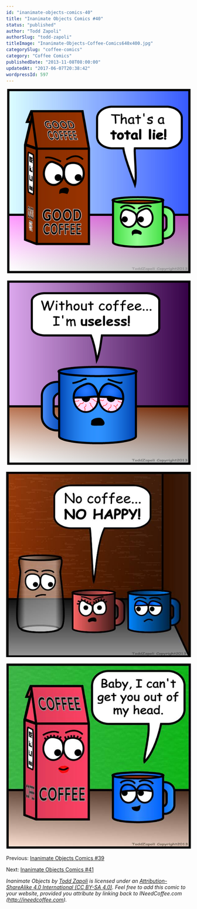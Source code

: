 ```yaml
---
id: "inanimate-objects-comics-40"
title: "Inanimate Objects Comics #40"
status: "published"
author: "Todd Zapoli"
authorSlug: "todd-zapoli"
titleImage: "Inanimate-Objects-Coffee-Comics640x400.jpg"
categorySlug: "coffee-comics"
category: "Coffee Comics"
publishedDate: "2013-11-08T08:00:00"
updatedAt: "2017-06-07T20:38:42"
wordpressId: 597
---
```


![total lie](201301-total-lie-ineedcoffee1.jpg)

![Useless without coffee](201302-useless-ineedcoffee.jpg)

![no coffee, no happy](201303-no-happy-ineedcoffee.jpg)

![out of my head](201304-out-of-my-head-ineedcoffee.jpg)

Previous: [Inanimate Objects Comics #39](/inanimate-objects-comics-39/)

Next: [Inanimate Objects Comics #41](/inanimate-objects-comics-41/)

*Inanimate Objects by [Todd Zapoli](/) is licensed under an [Attribution-ShareAlike 4.0 International (CC BY-SA 4.0)](https://creativecommons.org/licenses/by-sa/4.0/). Feel free to add this comic to your website, provided you attribute by linking back to INeedCoffee.com (http://ineedcoffee.com).*
